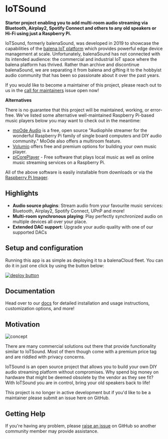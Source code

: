 # IoTSound

**Starter project enabling you to add multi-room audio streaming via Bluetooth, Airplay2, Spotify Connect and others to any old speakers or Hi-Fi using just a Raspberry Pi.**

IoTSound, formerly balenaSound, was developed in 2019 to showcase the capabilities of the [balena IoT platform](https://www.balena.io/) which provides powerful edge device management at scale. Unfortunately, balenaSound has not connected with its intended audience: the commercial and industrial IoT space where the balena platform has thrived. Rather than archive and discontinue balenaSound, we are separating it from balena and gifting it to the hobbyist audio community that has been so passionate about it over the past years. 

If you would like to become a maintainer of this project, please reach out to us in the [call for maintainers](https://github.com/iotsound/iotsound/issues/689) issue open now!

**Alternatives**

There is no guarantee that this project will be maintained, working, or error-free. We've listed some alternative well-maintained Raspberry Pi-based music players below you may want to check out in the meantime:
 
- [moOde Audio](https://moodeaudio.org/) is a free, open source "Audiophile streamer for the wonderful Raspberry Pi family of single board computers and DIY audio community." MoOde also offers a multiroom feature.
- [Volumio](https://volumio.com/) offers free and premium options for building your own music player.
- [piCorePlayer](https://www.picoreplayer.org/) - Free software that plays local music as well as online music streaming services on a Raspberry Pi.

All of the above software is easily installable from downloads or via the [Raspberry Pi Imager](https://www.raspberrypi.com/software/).

## Highlights

- **Audio source plugins**: Stream audio from your favourite music services: Bluetooth, Airplay2, Spotify Connect, UPnP and more!
- **Multi-room synchronous playing**: Play perfectly synchronized audio on multiple devices all over your place.
- **Extended DAC support**: Upgrade your audio quality with one of our supported DACs

## Setup and configuration

Running this app is as simple as deploying it to a balenaCloud fleet. You can do it in just one click by using the button below:

[![deploy button](https://balena.io/deploy.svg)](https://dashboard.balena-cloud.com/deploy?repoUrl=https://github.com/iotsound/iotsound&defaultDeviceType=raspberry-pi)

## Documentation

Head over to our [docs](https://iotsound.github.io/iotsound) for detailed installation and usage instructions, customization options, and more!

## Motivation

![concept](https://raw.githubusercontent.com/iotsound/iotsound/master/docs/images/sound.png)

There are many commercial solutions out there that provide functionality similar to IoTSound. Most of them though come with a premium price tag and are riddled with privacy concerns.

IoTSound is an open source project that allows you to build your own DIY audio streaming platform without compromises. Why spend big money on hardware that might be deemed obsolete by the vendor as they see fit? With IoTSound you are in control, bring your old speakers back to life!

This project is no longer in active development but if you'd like to be a maintainer please submit an issue here on GitHub.

## Getting Help

If you're having any problem, please [raise an issue](https://github.com/iotsound/iotsound/issues/new) on GitHub so another community member may provide assistance.
